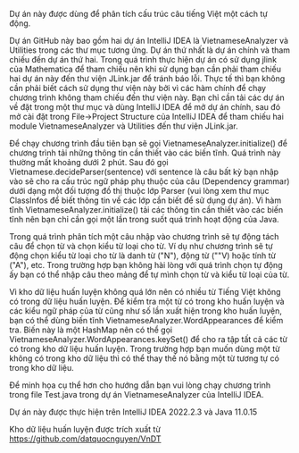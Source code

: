Dự án này được dùng để phân tích cấu trúc câu tiếng Việt một cách tự động.

Dự án GitHub này bao gồm hai dự án IntelliJ IDEA là VietnameseAnalyzer và Utilities trong các thư mục tương ứng. Dự án thứ nhất là dự án chính và tham chiếu đến dự án thứ hai. Trong quá trình thực hiện dự án có sử dụng jlink của Mathematica để tham chiếu nên khi sử dụng bạn cần phải tham chiếu hai dự án này đến thư viện JLink.jar để tránh báo lỗi. Thực tế thì bạn không cần phải biết cách sử dụng thư viện này bởi vì các hàm chính để chạy chương trình không tham chiếu đến thư viện này. Bạn chỉ cần tải các dự án về đặt trong một thư mục và dùng IntelliJ IDEA để mở dự án chính, sau đó mở cài đặt trong File->Project Structure của IntelliJ IDEA để tham chiếu hai module VietnameseAnalyzer và Utilities đến thư viện JLink.jar.

Để chạy chương trình đầu tiên bạn sẽ gọi VietnameseAnalyzer.initialize() để chương trình tải những thông tin cần thiết vào các biến tĩnh. Quá trình này thường mất khoảng dưới 2 phút. Sau đó gọi Vietnamese.decideParser(sentence) với sentence là câu bất kỳ bạn nhập vào sẽ cho ra cấu trúc ngữ pháp phụ thuộc của câu (Dependency grammar) dưới dạng một đối tượng đồ thị thuộc lớp Parser (vui lòng xem thư mục ClassInfos để biết thông tin về các lớp cần biết để sử dụng dự án). Vì hàm tĩnh VietnameseAnalyzer.initialize() tải các thông tin cần thiết vào các biến tĩnh nên bạn chỉ cần gọi một lần trong suốt quá trình hoạt động của Java. 

Trong quá trình phân tích một câu nhập vào chương trình sẽ tự động tách câu để chọn từ và chọn kiểu từ loại cho từ. Ví dụ như chương trình sẽ tự động chọn kiểu từ loại cho từ là danh từ ("N"), động từ (""V) hoặc tính từ ("A"), etc. Trong trường hợp bạn không hài lòng với quá trình chọn tự động ấy bạn có thể nhập câu theo mảng để tự mình chọn từ và kiểu từ loại của từ. 

Vì kho dữ liệu huấn luyện không quá lớn nên có nhiều từ Tiếng Việt không có trong dữ liệu huấn luyện. Để kiểm tra một từ có trong kho huấn luyện và các kiểu ngữ pháp của từ cũng như số lần xuất hiện trong kho huấn luyện, bạn có thể dùng biến tĩnh VietnameseAnalyzer.WordAppearances để kiểm tra. Biến này là một HashMap nên có thể gọi VietnameseAnalyzer.WordAppearances.keySet() để cho ra tập tất cả các từ có trong kho dữ liệu huấn luyện. Trong trường hợp bạn muốn dùng một từ không có trong kho dữ liệu thì có thể thay thế nó bằng một từ tương tự có trong kho dữ liệu. 

Để minh họa cụ thể hơn cho hướng dẫn bạn vui lòng chạy chương trình trong file Test.java trong dự án VietnameseAnalyzer của IntelliJ IDEA.

Dự án này được thực hiện trên IntelliJ IDEA 2022.2.3 và Java 11.0.15

Kho dữ liệu huấn luyện được trích xuất từ https://github.com/datquocnguyen/VnDT

